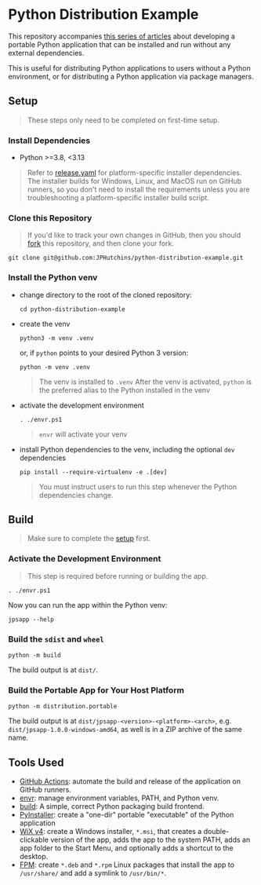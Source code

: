 # Python Distribution Example

This repository accompanies [this series of articles](https://dev.to/jphutchins/building-a-universally-portable-python-app-2gng) about developing a portable
Python application that can be installed and run without any external
dependencies.

This is useful for distributing Python applications to users without a Python
environment, or for distributing a Python application via package
managers.

## Setup

> These steps only need to be completed on first-time setup.

### Install Dependencies

- Python >=3.8, <3.13

> Refer to [release.yaml](.github/workflows/release.yaml) for platform-specific
  installer dependencies.  The installer builds for Windows, Linux, and MacOS
  run on GitHub runners, so you don't need to install the requirements unless
  you are troubleshooting a platform-specific installer build script.

### Clone this Repository

> If you'd like to track your own changes in GitHub, then you should
  [fork](https://github.com/JPHutchins/python-distribution-example/fork) this
  repository, and then clone your fork.

```
git clone git@github.com:JPHutchins/python-distribution-example.git
```

### Install the Python venv

- change directory to the root of the cloned repository:
  ```
  cd python-distribution-example
  ```
- create the venv
  ```
  python3 -m venv .venv
  ```
  or, if `python` points to your desired Python 3 version:
  ```
  python -m venv .venv
  ```
  > The venv is installed to `.venv`
  > After the venv is activated, `python` is the preferred alias to the Python
  > installed in the venv
- activate the development environment
  ```
  . ./envr.ps1
  ```
  > `envr` will activate your venv
- install Python dependencies to the venv, including the optional `dev`
  dependencies
  ```
  pip install --require-virtualenv -e .[dev]
  ```
  > You must instruct users to run this step whenever the Python dependencies
  > change.

## Build

> Make sure to complete the [setup](#setup) first.

### Activate the Development Environment

> This step is required before running or building the app.

```
. ./envr.ps1
```

Now you can run the app within the Python venv:

```
jpsapp --help
```

### Build the `sdist` and `wheel`

```
python -m build
```

The build output is at `dist/`.

### Build the Portable App for Your Host Platform

```
python -m distribution.portable
```

The build output is at `dist/jpsapp-<version>-<platform>-<arch>`, e.g.
`dist/jpsapp-1.0.0-windows-amd64`, as well is in a ZIP archive of the same name.

## Tools Used

- [GitHub Actions](https://github.com/features/actions): automate the build and
  release of the application on GitHub runners.
- [envr](https://github.com/JPhutchins/envr): manage environment variables,
  PATH, and Python venv.
- [build](https://build.pypa.io/en/stable/): A simple, correct Python packaging
  build frontend.
- [PyInstaller](https://github.com/pyinstaller/pyinstaller): create a "one-dir"
  portable "executable" of the Python application
- [WiX v4](https://wixtoolset.org/): create a Windows installer, `*.msi`, that
  creates a double-clickable version of the app, adds the app to the system
  PATH, adds an app folder to the Start Menu, and optionally adds a shortcut to
  the desktop.
- [FPM](https://github.com/jordansissel/fpm): create `*.deb` and `*.rpm` Linux
  packages that install the app to `/usr/share/` and add a symlink to
  `/usr/bin/*`.
